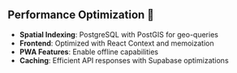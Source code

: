 

## **Performance Optimization 🚀**

- **Spatial Indexing**: PostgreSQL with PostGIS for geo-queries
- **Frontend**: Optimized with React Context and memoization
- **PWA Features**: Enable offline capabilities
- **Caching**: Efficient API responses with Supabase optimizations

